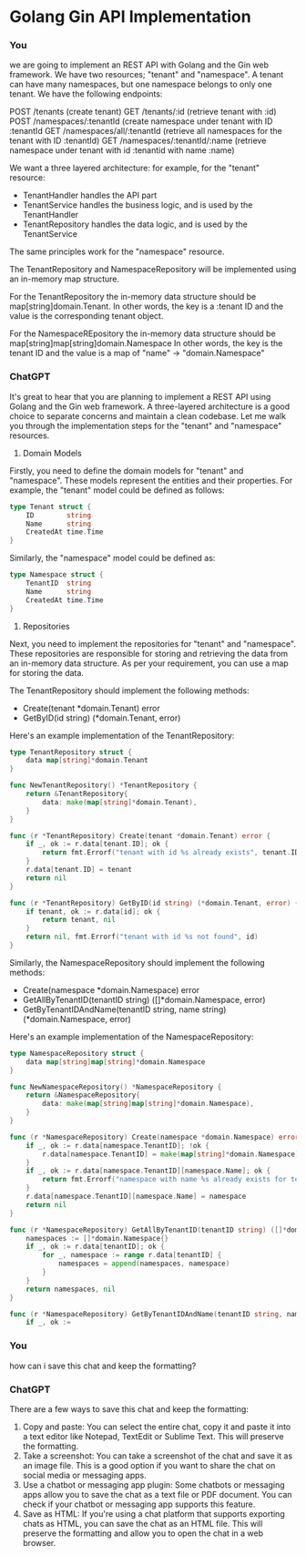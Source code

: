 # Golang Gin API Implementation

### You
we are going to implement an REST  API with Golang and the Gin web framework. We have two
resources; "tenant" and "namespace". A tenant can have many namespaces, but one namespace
belongs to only one tenant. We have the following endpoints:

POST /tenants (create tenant)
GET /tenants/:id (retrieve tenant with :id)
POST /namespaces/:tenantId (create namespace under tenant with ID :tenantId
GET /namespaces/all/:tenantId (retrieve all namespaces for the tenant with ID :tenantId)
GET /namespaces/:tenantId/:name (retrieve namespace under tenant with id :tenantid with name :name)

We want a three layered architecture: for example, for the "tenant" resource:
- TenantHandler handles the API part
- TenantService handles the business logic, and is used by the TenantHandler
- TenantRepository handles the data logic, and is used by the TenantService

The same principles work for the "namespace" resource.

The TenantRepository and NamespaceRepository will be implemented using an in-memory map structure.

For the TenantRepository the in-memory data structure should be map[string]domain.Tenant.
In other words, the key is a :tenant ID and the value is the corresponding tenant object.

For the NamespaceREpository the in-memory data structure should be map[string]map[string]domain.Namespace
In other words, the key is the tenant ID and the value is a map of "name" -> "domain.Namespace"

### ChatGPT
It's great to hear that you are planning to implement a REST API using Golang and the Gin web framework. A three-layered architecture is a good choice to separate concerns and maintain a clean codebase. Let me walk you through the implementation steps for the "tenant" and "namespace" resources.

1. Domain Models

Firstly, you need to define the domain models for "tenant" and "namespace". These models represent the entities and their properties. For example, the "tenant" model could be defined as follows:

```go
type Tenant struct {
	ID        string
	Name      string
	CreatedAt time.Time
}

```

Similarly, the "namespace" model could be defined as:

```go
type Namespace struct {
	TenantID  string
	Name      string
	CreatedAt time.Time
}

```

1. Repositories

Next, you need to implement the repositories for "tenant" and "namespace". These repositories are responsible for storing and retrieving the data from an in-memory data structure. As per your requirement, you can use a map for storing the data.

The TenantRepository should implement the following methods:

- Create(tenant *domain.Tenant) error
- GetByID(id string) (*domain.Tenant, error)

Here's an example implementation of the TenantRepository:

```go
type TenantRepository struct {
	data map[string]*domain.Tenant
}

func NewTenantRepository() *TenantRepository {
	return &TenantRepository{
		data: make(map[string]*domain.Tenant),
	}
}

func (r *TenantRepository) Create(tenant *domain.Tenant) error {
	if _, ok := r.data[tenant.ID]; ok {
		return fmt.Errorf("tenant with id %s already exists", tenant.ID)
	}
	r.data[tenant.ID] = tenant
	return nil
}

func (r *TenantRepository) GetByID(id string) (*domain.Tenant, error) {
	if tenant, ok := r.data[id]; ok {
		return tenant, nil
	}
	return nil, fmt.Errorf("tenant with id %s not found", id)
}

```

Similarly, the NamespaceRepository should implement the following methods:

- Create(namespace *domain.Namespace) error
- GetAllByTenantID(tenantID string) ([]*domain.Namespace, error)
- GetByTenantIDAndName(tenantID string, name string) (*domain.Namespace, error)

Here's an example implementation of the NamespaceRepository:

```go
type NamespaceRepository struct {
	data map[string]map[string]*domain.Namespace
}

func NewNamespaceRepository() *NamespaceRepository {
	return &NamespaceRepository{
		data: make(map[string]map[string]*domain.Namespace),
	}
}

func (r *NamespaceRepository) Create(namespace *domain.Namespace) error {
	if _, ok := r.data[namespace.TenantID]; !ok {
		r.data[namespace.TenantID] = make(map[string]*domain.Namespace)
	}
	if _, ok := r.data[namespace.TenantID][namespace.Name]; ok {
		return fmt.Errorf("namespace with name %s already exists for tenant %s", namespace.Name, namespace.TenantID)
	}
	r.data[namespace.TenantID][namespace.Name] = namespace
	return nil
}

func (r *NamespaceRepository) GetAllByTenantID(tenantID string) ([]*domain.Namespace, error) {
	namespaces := []*domain.Namespace{}
	if _, ok := r.data[tenantID]; ok {
		for _, namespace := range r.data[tenantID] {
			namespaces = append(namespaces, namespace)
		}
	}
	return namespaces, nil
}

func (r *NamespaceRepository) GetByTenantIDAndName(tenantID string, name string) (*domain.Namespace, error) {
	if _, ok :=

```

### You
how can i save this chat and keep the formatting?

### ChatGPT
There are a few ways to save this chat and keep the formatting:

1. Copy and paste: You can select the entire chat, copy it and paste it into a text editor like Notepad, TextEdit or Sublime Text. This will preserve the formatting.
2. Take a screenshot: You can take a screenshot of the chat and save it as an image file. This is a good option if you want to share the chat on social media or messaging apps.
3. Use a chatbot or messaging app plugin: Some chatbots or messaging apps allow you to save the chat as a text file or PDF document. You can check if your chatbot or messaging app supports this feature.
4. Save as HTML: If you're using a chat platform that supports exporting chats as HTML, you can save the chat as an HTML file. This will preserve the formatting and allow you to open the chat in a web browser.

